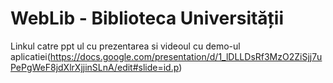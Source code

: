 # WebLib - Biblioteca Universității
Linkul catre ppt ul cu prezentarea si videoul cu demo-ul aplicatiei(https://docs.google.com/presentation/d/1_lDLLDsRf3MzO2ZiSjj7uPePgWeF8jdXlrXjjinSLnA/edit#slide=id.p)

